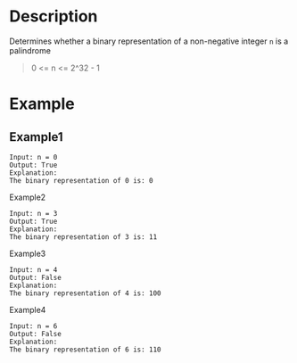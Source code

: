 # Description
Determines whether a binary representation of a non-negative integer `n` is a palindrome

> 0 <= n <= 2^32 - 1
# Example
## Example1
```
Input: n = 0
Output: True
Explanation:
The binary representation of 0 is: 0
```
Example2
```
Input: n = 3
Output: True
Explanation:
The binary representation of 3 is: 11
```
Example3
```
Input: n = 4
Output: False
Explanation:
The binary representation of 4 is: 100
```
Example4
```
Input: n = 6
Output: False
Explanation:
The binary representation of 6 is: 110
```